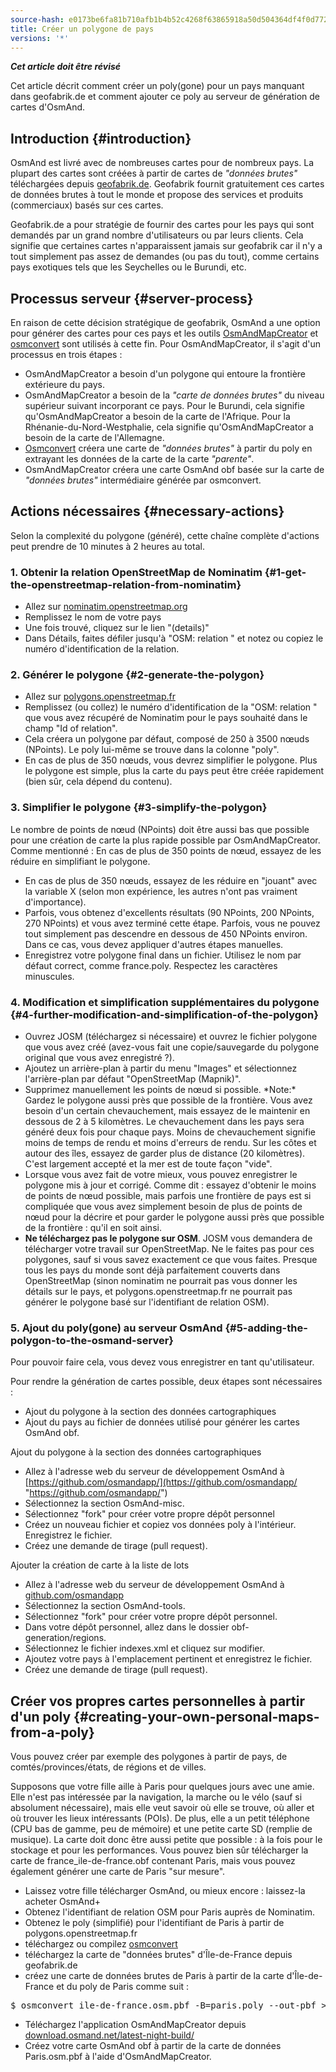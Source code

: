 ```yaml
---
source-hash: e0173be6fa81b710afb1b4b52c4268f63865918a50d504364df4f0d772bf2d39
title: Créer un polygone de pays
versions: '*'
---
```

**_Cet article doit être révisé_**

Cet article décrit comment créer un poly(gone) pour un pays manquant dans geofabrik.de et comment ajouter ce poly au serveur de génération de cartes d'OsmAnd.

## Introduction {#introduction}

OsmAnd est livré avec de nombreuses cartes pour de nombreux pays. La plupart des cartes sont créées à partir de cartes de *"données brutes"* téléchargées depuis [geofabrik.de](http://download.geofabrik.de). Geofabrik fournit gratuitement ces cartes de données brutes à tout le monde et propose des services et produits (commerciaux) basés sur ces cartes.

Geofabrik.de a pour stratégie de fournir des cartes pour les pays qui sont demandés par un grand nombre d'utilisateurs ou par leurs clients. Cela signifie que certaines cartes n'apparaissent jamais sur geofabrik car il n'y a tout simplement pas assez de demandes (ou pas du tout), comme certains pays exotiques tels que les Seychelles ou le Burundi, etc.

## Processus serveur {#server-process}
En raison de cette décision stratégique de geofabrik, OsmAnd a une option pour générer des cartes pour ces pays et les outils [OsmAndMapCreator](http://download.osmand.net/latest-night-build/OsmAndMapCreator-development.zip) et [osmconvert](https://wiki.openstreetmap.org/wiki/Osmconvert) sont utilisés à cette fin. Pour OsmAndMapCreator, il s'agit d'un processus en trois étapes :
- OsmAndMapCreator a besoin d'un polygone qui entoure la frontière extérieure du pays.
- OsmAndMapCreator a besoin de la *"carte de données brutes"* du niveau supérieur suivant incorporant ce pays. Pour le Burundi, cela signifie qu'OsmAndMapCreator a besoin de la carte de l'Afrique. Pour la Rhénanie-du-Nord-Westphalie, cela signifie qu'OsmAndMapCreator a besoin de la carte de l'Allemagne.
- [Osmconvert](https://wiki.openstreetmap.org/wiki/Osmconvert) créera une carte de *"données brutes"* à partir du poly en extrayant les données de la carte de la carte *"parente"*.
- OsmAndMapCreator créera une carte OsmAnd obf basée sur la carte de *"données brutes"* intermédiaire générée par osmconvert.

## Actions nécessaires {#necessary-actions}
Selon la complexité du polygone (généré), cette chaîne complète d'actions peut prendre de 10 minutes à 2 heures au total.

### 1. Obtenir la relation OpenStreetMap de Nominatim {#1-get-the-openstreetmap-relation-from-nominatim}
- Allez sur [nominatim.openstreetmap.org](https://nominatim.openstreetmap.org/)
- Remplissez le nom de votre pays
- Une fois trouvé, cliquez sur le lien "(details)"
- Dans Détails, faites défiler jusqu'à "OSM: relation " et notez ou copiez le numéro d'identification de la relation.

### 2. Générer le polygone {#2-generate-the-polygon}
- Allez sur [polygons.openstreetmap.fr](http://polygons.openstreetmap.fr/)
- Remplissez (ou collez) le numéro d'identification de la "OSM: relation " que vous avez récupéré de Nominatim pour le pays souhaité dans le champ "Id of relation".
- Cela créera un polygone par défaut, composé de 250 à 3500 nœuds (NPoints). Le poly lui-même se trouve dans la colonne "poly".
- En cas de plus de 350 nœuds, vous devrez simplifier le polygone. Plus le polygone est simple, plus la carte du pays peut être créée rapidement (bien sûr, cela dépend du contenu).

### 3. Simplifier le polygone {#3-simplify-the-polygon}
Le nombre de points de nœud (NPoints) doit être aussi bas que possible pour une création de carte la plus rapide possible par OsmAndMapCreator. Comme mentionné : En cas de plus de 350 points de nœud, essayez de les réduire en simplifiant le polygone.
- En cas de plus de 350 nœuds, essayez de les réduire en "jouant" avec la variable X (selon mon expérience, les autres n'ont pas vraiment d'importance).
- Parfois, vous obtenez d'excellents résultats (90 NPoints, 200 NPoints, 270 NPoints) et vous avez terminé cette étape. Parfois, vous ne pouvez tout simplement pas descendre en dessous de 450 NPoints environ. Dans ce cas, vous devez appliquer d'autres étapes manuelles.
- Enregistrez votre polygone final dans un fichier. Utilisez le nom par défaut correct, comme france.poly. Respectez les caractères minuscules.

### 4. Modification et simplification supplémentaires du polygone {#4-further-modification-and-simplification-of-the-polygon}
- Ouvrez JOSM (téléchargez si nécessaire) et ouvrez le fichier polygone que vous avez créé (avez-vous fait une copie/sauvegarde du polygone original que vous avez enregistré ?).
- Ajoutez un arrière-plan à partir du menu "Images" et sélectionnez l'arrière-plan par défaut "OpenStreetMap (Mapnik)".
- Supprimez manuellement les points de nœud si possible. \*Note:\* Gardez le polygone aussi près que possible de la frontière. Vous avez besoin d'un certain chevauchement, mais essayez de le maintenir en dessous de 2 à 5 kilomètres. Le chevauchement dans les pays sera généré deux fois pour chaque pays. Moins de chevauchement signifie moins de temps de rendu et moins d'erreurs de rendu. Sur les côtes et autour des îles, essayez de garder plus de distance (20 kilomètres). C'est largement accepté et la mer est de toute façon "vide".
- Lorsque vous avez fait de votre mieux, vous pouvez enregistrer le polygone mis à jour et corrigé. Comme dit : essayez d'obtenir le moins de points de nœud possible, mais parfois une frontière de pays est si compliquée que vous avez simplement besoin de plus de points de nœud pour la décrire et pour garder le polygone aussi près que possible de la frontière : qu'il en soit ainsi.
- **Ne téléchargez pas le polygone sur OSM**. JOSM vous demandera de télécharger votre travail sur OpenStreetMap. Ne le faites pas pour ces polygones, sauf si vous savez exactement ce que vous faites. Presque tous les pays du monde sont déjà parfaitement couverts dans OpenStreetMap (sinon nominatim ne pourrait pas vous donner les détails sur le pays, et polygons.openstreetmap.fr ne pourrait pas générer le polygone basé sur l'identifiant de relation OSM).

### 5. Ajout du poly(gone) au serveur OsmAnd {#5-adding-the-polygon-to-the-osmand-server}

Pour pouvoir faire cela, vous devez vous enregistrer en tant qu'utilisateur.

Pour rendre la génération de cartes possible, deux étapes sont nécessaires :
- Ajout du polygone à la section des données cartographiques
- Ajout du pays au fichier de données utilisé pour générer les cartes OsmAnd obf.

Ajout du polygone à la section des données cartographiques
- Allez à l'adresse web du serveur de développement OsmAnd à [https://github.com/osmandapp/](https://github.com/osmandapp/ "https://github.com/osmandapp/")
- Sélectionnez la section OsmAnd-misc.
- Sélectionnez "fork" pour créer votre propre dépôt personnel
- Créez un nouveau fichier et copiez vos données poly à l'intérieur. Enregistrez le fichier.
- Créez une demande de tirage (pull request).

Ajouter la création de carte à la liste de lots
- Allez à l'adresse web du serveur de développement OsmAnd à [github.com/osmandapp](https://github.com/osmandapp/)
- Sélectionnez la section OsmAnd-tools.
- Sélectionnez "fork" pour créer votre propre dépôt personnel.
- Dans votre dépôt personnel, allez dans le dossier obf-generation/regions.
- Sélectionnez le fichier indexes.xml et cliquez sur modifier.
- Ajoutez votre pays à l'emplacement pertinent et enregistrez le fichier.
- Créez une demande de tirage (pull request).

## Créer vos propres cartes personnelles à partir d'un poly {#creating-your-own-personal-maps-from-a-poly}

Vous pouvez créer par exemple des polygones à partir de pays, de comtés/provinces/états, de régions et de villes.

Supposons que votre fille aille à Paris pour quelques jours avec une amie. Elle n'est pas intéressée par la navigation, la marche ou le vélo (sauf si absolument nécessaire), mais elle veut savoir où elle se trouve, où aller et où trouver les lieux intéressants (POIs). De plus, elle a un petit téléphone (CPU bas de gamme, peu de mémoire) et une petite carte SD (remplie de musique). La carte doit donc être aussi petite que possible : à la fois pour le stockage et pour les performances. Vous pouvez bien sûr télécharger la carte de france_ile-de-france.obf contenant Paris, mais vous pouvez également générer une carte de Paris "sur mesure".
- Laissez votre fille télécharger OsmAnd, ou mieux encore : laissez-la acheter OsmAnd+
- Obtenez l'identifiant de relation OSM pour Paris auprès de Nominatim.
- Obtenez le poly (simplifié) pour l'identifiant de Paris à partir de polygons.openstreetmap.fr
- téléchargez ou compilez [osmconvert](https://wiki.openstreetmap.org/wiki/Osmconvert)
- téléchargez la carte de "données brutes" d'Île-de-France depuis geofabrik.de
- créez une carte de données brutes de Paris à partir de la carte d'Île-de-France et du poly de Paris comme suit :
<pre>
$ osmconvert ile-de-france.osm.pbf -B=paris.poly --out-pbf > Paris.osm.pbf
</pre>
- Téléchargez l'application OsmAndMapCreator depuis [download.osmand.net/latest-night-build/](http://download.osmand.net/latest-night-build/ "https://download.osmand.net/latest-night-build/")
- Créez votre carte OsmAnd obf à partir de la carte de données Paris.osm.pbf à l'aide d'OsmAndMapCreator.
